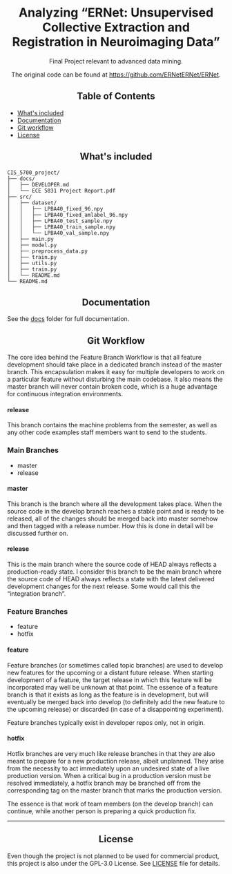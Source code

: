 # <div align="center">Analyzing “ERNet: Unsupervised Collective Extraction and Registration in Neuroimaging Data”</div>

<div align="center">
Final Project relevant to advanced data mining.

The original code can be found at https://github.com/ERNetERNet/ERNet.
</div>

## <div align="center">Table of Contents</div>
- [What's included](#tree)
- [Documentation](#docs)
- [Git workflow](#workflow)
- [License](#license)

## <div align="center"><a name="tree"></a> What's included</div>

```text
CIS_5700_project/
├── docs/
│   ├── DEVELOPER.md
│   └── ECE 5831 Project Report.pdf
├── src/
│   ├── dataset/
│   │   ├── LPBA40_fixed_96.npy
│   │   ├── LPBA40_fixed_amlabel_96.npy
│   │   ├── LPBA40_test_sample.npy
│   │   ├── LPBA40_train_sample.npy
│   │   └── LPBA40_val_sample.npy
│   ├── main.py
│   ├── model.py
│   ├── preprocess_data.py
│   ├── train.py
│   ├── utils.py
│   ├── train.py
│   └── README.md
└── README.md
```

## <div align="center"><a name="docs"></a>Documentation</div>

See the [docs](https://https://github.com/sciencejiho/CIS_5700_Project/docs) folder for full documentation.

<!-- <details open>
<summary>Install</summary>

Clone repo and install [requirements.txt](https://github.com/ultralytics/yolov5/blob/master/requirements.txt) in a
[**Python>=3.7.0**](https://www.python.org/) environment, including
[**PyTorch>=1.7**](https://pytorch.org/get-started/locally/).

```bash
git clone https://github.com/ultralytics/yolov5  # clone
cd yolov5
pip install -r requirements.txt  # install
```

</details> -->

## <div align="center"><a name="workflow"></a> Git Workflow</div>
The core idea behind the Feature Branch Workflow is that all feature development should take place in a dedicated branch instead of the master branch. This encapsulation makes it easy for multiple developers to work on a particular feature without disturbing the main codebase. It also means the master branch will never contain broken code, which is a huge advantage for continuous integration environments.

#### release
This branch contains the machine problems from the semester, as well as any other code examples staff members want to send to the students.

### Main Branches
* master
* release

#### master
This branch is the branch where all the development takes place. When the source code in the develop branch reaches a stable point and is ready to be released, all of the changes should be merged back into master somehow and then tagged with a release number. How this is done in detail will be discussed further on.

#### release
This is the main branch where the source code of HEAD always reflects a production-ready state. I consider this branch to be the main branch where the source code of HEAD always reflects a state with the latest delivered development changes for the next release. Some would call this the “integration branch”.

### Feature Branches
* feature
* hotfix

#### feature
Feature branches (or sometimes called topic branches) are used to develop new features for the upcoming or a distant future release. When starting development of a feature, the target release in which this feature will be incorporated may well be unknown at that point. The essence of a feature branch is that it exists as long as the feature is in development, but will eventually be merged back into develop (to definitely add the new feature to the upcoming release) or discarded (in case of a disappointing experiment).

Feature branches typically exist in developer repos only, not in origin.

#### hotfix
Hotfix branches are very much like release branches in that they are also meant to prepare for a new production release, albeit unplanned. They arise from the necessity to act immediately upon an undesired state of a live production version. When a critical bug in a production version must be resolved immediately, a hotfix branch may be branched off from the corresponding tag on the master branch that marks the production version.

The essence is that work of team members (on the develop branch) can continue, while another person is preparing a quick production fix.

----------

## <div align="center"><a name="license"></a>License</div>
Even though the project is not planned to be used for commercial product, this project is also under the GPL-3.0 License. See [LICENSE](https://github.com/sciencejiho/CIS_5700_Project/blob/master/LICENSE) file for details.
